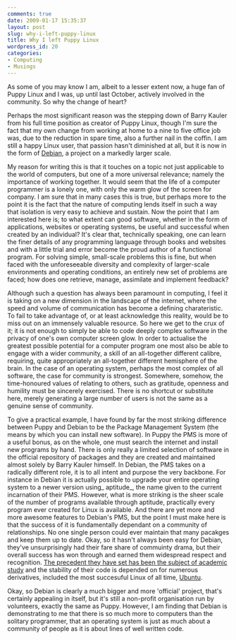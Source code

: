 ```yaml
---
comments: true
date: 2009-01-17 15:35:37
layout: post
slug: why-i-left-puppy-linux
title: Why I left Puppy Linux
wordpress_id: 20
categories:
- Computing
- Musings
---
```


As some of you may know I am, albeit to a lesser extent now, a huge fan of Puppy Linux and I was, up until last October, actively involved in the community. So why the change of heart?

Perhaps the most significant reason was the stepping down of Barry Kauler from his full time position as creator of Puppy Linux, though I'm sure the fact that my own change from working at home to a nine to five office job was, due to the reduction in spare time, also a further nail in the coffin. I am still a happy Linux user, that passion hasn't diminished at all, but it is now in the form of [Debian](http://www.debian.org/), a project on a markedly larger scale.

My reason for writing this is that it touches on a topic not just applicable to the world of computers, but one of a more universal relevance; namely the importance of working together. It would seem that the life of a computer programmer is a lonely one, with only the warm glow of the screen for company. I am sure that in many cases this is true, but perhaps more to the point it is the fact that the nature of computing lends itself in such a way that isolation is very easy to achieve and sustain. Now the point that I am interested here is; to what extent can good software, whether in the form of applications, websites or operating systems, be useful and successful when created by an individual? It's clear that, technically speaking, one can learn the finer details of any programming language through books and websites and with a little trial and error become the proud author of a functional program. For solving simple, small-scale problems this is fine, but when faced with the unforeseeable diversity and complexity of larger-scale environments and operating conditions, an entirely new set of problems are faced; how does one retrieve, manage, assimilate and implement feedback?

Although such a question has always been paramount in computing, I feel it is taking on a new dimension in the landscape of the internet, where the speed and volume of communication has become a defining charateristic. To fail to take advantage of, or at least acknowledge this reality, would be to miss out on an immensely valuable resource. So here we get to the crux of it; it is not enough to simply be able to code deeply complex software in the privacy of one's own computer screen glow. In order to actualise the greatest possible potential for a computer program one most also be able to engage with a wider community, a skill of an all-together different calibre, requiring, quite appropriately an all-together different hemisphere of the brain. In the case of an operating system, perhaps the most complex of all software, the case for community is strongest. Somewhere, somehow, the time-honoured values of relating to others, such as gratitude, openness and humility must be sincerely exercised. There is no shortcut or substitute here, merely generating a large number of users is not the same as a genuine sense of community.

To give a practical example, I have found by far the most striking difference between Puppy and Debian to be the Package Management System (the means by which you can install new software). In Puppy the PMS is more of a useful bonus, as on the whole, one must search the internet and install new programs by hand. There is only really a limited selection of software in the official repository of packages and they are created and maintained almost solely by Barry Kauler himself. In Debian, the PMS takes on a radically different role, it is to all intent and purpose the very backbone. For instance in Debian it is actually possible to upgrade your entire operating system to a newer version using_ aptitude_, the name given to the current incarnation of their PMS. However, what is more striking is the sheer scale of the number of programs available through aptitude, practically every program ever created for Linux is available. And there are yet more and more awesome features to Debian's PMS, but the point I must make here is that the success of it is fundamentally dependant on a community of relationships. No one single person could ever maintain that many pacakges and keep them up to date. Okay, so it hasn't always been easy for Debian, they've unsurprisingly had their fare share of commuinty drama, but their overall success has won through and earned them widespread respect and recognition. [The precedent they have set has been the subject of academic study](http://www.techforce.com.br/index.php/news/linux_blog/scientific_study_about_debian_governance_and_organization) and the stability of their code is depended on for numerous derivatives, included the most succesuful Linux of all time, [Ubuntu](http://www.ubuntu.com/).

Okay, so Debian is clearly a much bigger and more 'official' project, that's certainly appealing in itself, but it's still a non-profit organisation run by volunteers, exactly the same as Puppy. However, I am finding that Debian is demonstrating to me that there is so much more to computers than the solitary programmer, that an operating system is just as much about a community of people as it is about lines of well written code.

